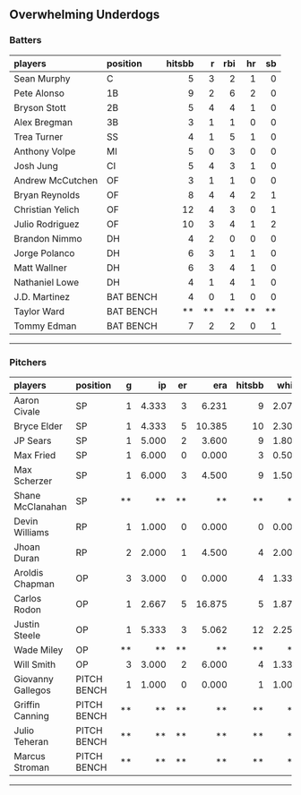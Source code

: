## Overwhelming Underdogs

### Batters

 
|players          |position  | hitsbb|  r| rbi| hr| sb| 
|:----------------|:---------|------:|--:|---:|--:|--:| 
|Sean Murphy      |C         |      5|  3|   2|  1|  0| 
|Pete Alonso      |1B        |      9|  2|   6|  2|  0| 
|Bryson Stott     |2B        |      5|  4|   4|  1|  0| 
|Alex Bregman     |3B        |      3|  1|   1|  0|  0| 
|Trea Turner      |SS        |      4|  1|   5|  1|  0| 
|Anthony Volpe    |MI        |      5|  0|   3|  0|  0| 
|Josh Jung        |CI        |      5|  4|   3|  1|  0| 
|Andrew McCutchen |OF        |      3|  1|   1|  0|  0| 
|Bryan Reynolds   |OF        |      8|  4|   4|  2|  1| 
|Christian Yelich |OF        |     12|  4|   3|  0|  1| 
|Julio Rodriguez  |OF        |     10|  3|   4|  1|  2| 
|Brandon Nimmo    |DH        |      4|  2|   0|  0|  0| 
|Jorge Polanco    |DH        |      6|  3|   1|  1|  0| 
|Matt Wallner     |DH        |      6|  3|   4|  1|  0| 
|Nathaniel Lowe   |DH        |      4|  1|   4|  1|  0| 
|J.D. Martinez    |BAT BENCH |      4|  0|   1|  0|  0| 
|Taylor Ward      |BAT BENCH |     **| **|  **| **| **| 
|Tommy Edman      |BAT BENCH |      7|  2|   2|  0|  1| 

* * *

### Pitchers

 
|players           |position    |  g|    ip| er|    era| hitsbb|  whip| so|  w| sv| 
|:-----------------|:-----------|--:|-----:|--:|------:|------:|-----:|--:|--:|--:| 
|Aaron Civale      |SP          |  1| 4.333|  3|  6.231|      9| 2.077|  4|  0|  0| 
|Bryce Elder       |SP          |  1| 4.333|  5| 10.385|     10| 2.308|  3|  0|  0| 
|JP Sears          |SP          |  1| 5.000|  2|  3.600|      9| 1.800|  5|  0|  0| 
|Max Fried         |SP          |  1| 6.000|  0|  0.000|      3| 0.500|  8|  1|  0| 
|Max Scherzer      |SP          |  1| 6.000|  3|  4.500|      9| 1.500|  9|  1|  0| 
|Shane McClanahan  |SP          | **|    **| **|     **|     **|    **| **| **| **| 
|Devin Williams    |RP          |  1| 1.000|  0|  0.000|      0| 0.000|  2|  1|  0| 
|Jhoan Duran       |RP          |  2| 2.000|  1|  4.500|      4| 2.000|  2|  0|  2| 
|Aroldis Chapman   |OP          |  3| 3.000|  0|  0.000|      4| 1.333|  6|  0|  0| 
|Carlos Rodon      |OP          |  1| 2.667|  5| 16.875|      5| 1.875|  5|  0|  0| 
|Justin Steele     |OP          |  1| 5.333|  3|  5.062|     12| 2.250|  7|  1|  0| 
|Wade Miley        |OP          | **|    **| **|     **|     **|    **| **| **| **| 
|Will Smith        |OP          |  3| 3.000|  2|  6.000|      4| 1.333|  3|  0|  3| 
|Giovanny Gallegos |PITCH BENCH |  1| 1.000|  0|  0.000|      1| 1.000|  2|  0|  0| 
|Griffin Canning   |PITCH BENCH | **|    **| **|     **|     **|    **| **| **| **| 
|Julio Teheran     |PITCH BENCH | **|    **| **|     **|     **|    **| **| **| **| 
|Marcus Stroman    |PITCH BENCH | **|    **| **|     **|     **|    **| **| **| **| 


* * *


